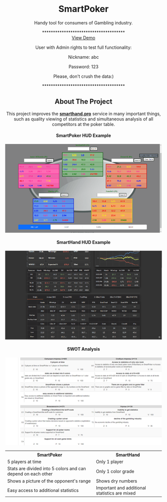 <br />
<div align="center">

  <h1 align="center">SmartPoker</h1>

  <p align="center">
    Handy tool for consumers of Gambling industry.
  </p>
<div>**************************************<div>
<a href="https://smartpoker.herokuapp.com/" target="_blank">View Demo</a>
<p>User with Admin rights to test full functionality:</p>
<p>Nickname: abc</p>
<p>Password: 123</p>
Please, don't crush the data:)
<p>**************************************</p>
</div>

## About The Project
This project improves the <a href="https://smarthand.pro" target="_blank"><strong>smarthand.pro</strong></a> service in many important things, such as quality viewing of statistics and simultaneous analysis of all competitors at the poker table.

<h4 align="center">SmartPoker HUD Example</h4>

![screen](/images/screenshots.gif)

<h4 align="center">SmartHand HUD Example</h4>

![screen](/images/smarthand.gif)

<h4 align="center">SWOT Analysis</h4>

![screen](/images/swot.png)

<table> 
<th>SmartPoker</th>
<th>SmartHand</th>
<tr>
<td>5 players at time</td>
<td>Only 1 player</td>
<tr>
<td>Stats are divided into 5 colors and can depend on each other</td>
<td>Only 1 color grade</td>
</tr>
<tr>
<td>Shows a picture of the opponent's range</td>
<td>Shows dry numbers</td>
</tr>
<tr>
<td>Easy access to additional statistics</td>
<td>Important and additional statistics are mixed</td>
</tr>
</table>
